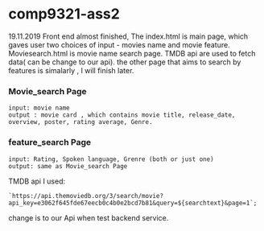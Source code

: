 # comp9321-ass2

19.11.2019
Front end almost finished, The index.html is main page, which gaves user two choices of input - movies name and movie feature. Moviesearch.html is movie name search page. TMDB api are used to fetch data( can be change to our api).
the other page that aims to search by features is simalarly , I will finish later.

### Movie_search Page
    input: movie name
    output : movie card , which contains movie title, release_date, overview, poster, rating average, Genre.
### feature_search Page
    input: Rating, Spoken language, Grenre (both or just one)
    output: same as Movie_search Page

TMDB api I used:
```
`https://api.themoviedb.org/3/search/movie?api_key=e3062f645fde67eecb0c4b0e2bcd7b81&query=${searchtext}&page=1`;
```
 
 change is to our Api when test backend service.
    
